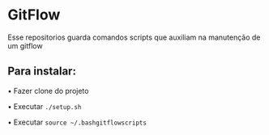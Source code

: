 # GitFlow

Esse repositorios guarda comandos scripts que auxiliam na manutenção de um gitflow

## Para instalar:
• Fazer clone do projeto

• Executar `./setup.sh`

• Executar `source ~/.bashgitflowscripts`